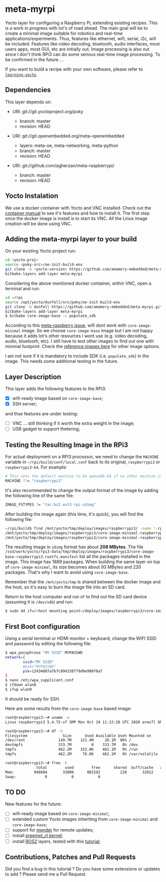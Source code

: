 # meta-myrpi
Yocto layer for configuring a Raspberry Pi, extending existing recipes. This is a work in progress with lot's of road ahead. The main goal will be to create a minimal image suitable for robotics and real-time applications/experiments. Thus, features like ethernet, wifi, serial, i2c, will be included. Features like video decoding, bluetooth, audio interfaces, most users apps, most GUI, etc are initially out. Image processing is also out since I don't think RPi3 can do some serious real-time image processing. To be confirmed in the future ... 

If you want to build a recipe with your own software, please refer to [`learning-yocto`](https://github.com/amamory-embedded/learning-yocto).

## Dependencies

This layer depends on:

* URI: git://git.yoctoproject.org/poky
  * branch: master
  * revision: HEAD

* URI: git://git.openembedded.org/meta-openembedded
  * layers: meta-oe, meta-networking, meta-python
  * branch: master
  * revision: HEAD

* URI: git://github.com/agherzan/meta-raspberrypi/
  * branch: master
  * revision: HEAD

## Yocto Instalation

We use a docker container with Yocto and VNC installed. Check out the [container manual](https://github.com/amamory-embedded/docker-yocto-vnc) to see it's features and how to install it. The first step once the docker image is install is to start its VNC. All the Linux image creation will be done using VNC.

## Adding the meta-myrpi layer to your build

On your existing Yocto project run:

```bash
cd <yocto-proj>
source <poky-src>/oe-init-build-env
git clone -b <yocto-version> https://github.com/amamory-embedded/meta-myrpi.git
bitbake-layers add-layer meta-myrpi
```

Considering the above mentioned docker container, within VNC, open a terminal and run:

```bash
cd ~/rpi
source /opt/yocto/dunfell/src/poky/oe-init-build-env
git clone -b dunfell https://github.com/amamory-embedded/meta-myrpi.git
bitbake-layers add-layer meta-myrpi
$ bitbake core-image-base -c populate_sdk
```
According to this [meta-raspberry issue](https://github.com/agherzan/meta-raspberrypi/issues/576), wifi dont work with `core-image-minimal` image. So we choose `core-image-base` image but I am not happy because it adds lot's other resources I wont use (e.g. video decoding, audio, bluetooth, etc). I still have to test other images to find out one with minimal footprint. Check the [reference images here](https://www.yoctoproject.org/docs/current/ref-manual/ref-manual.html#ref-images) for other image options.

I am not sure if it is mandatory to include SDK (i.e. `populate_sdk`) in the image. This needs some additional testing in the future.


## Layer Description

This layer adds the following features to the RPi3:

  - [x] wifi-ready image based on `core-image-base`;
  - [x] SSH server;

and thse features are under testing:

  - [ ] VNC ... still thinking if it worth the extra weight in the image;
  - [ ] USB gadget to support thetering;

## Testing the Resulting Image in the RPi3

For actual deployment on a RPI3 processor, we need to change the `MACHINE` variable in `~/rpi/build/conf/local.conf` back to its original, `raspberrypi3` or `raspberrypi3-64`.
For example:

```bash
# This sets the default machine to be qemux86-64 if no other machine is selected:
MACHINE ??= "raspberrypi3"
```

It's also recommended to change the output format of the image by adding the following line of the same file:

```bash
IMAGE_FSTYPES ?= "tar.bz2 ext3 rpi-sdimg"
```

After building the image again (this time, it's quick), you will find the following file:

```bash
~/rpi/build$ find /mnt/yocto/tmp/deploy/images/raspberrypi3/ -name *.rpi-sdimg
/mnt/yocto/tmp/deploy/images/raspberrypi3/core-image-minimal-raspberrypi3-20211221153332.rootfs.rpi-sdimg
/mnt/yocto/tmp/deploy/images/raspberrypi3/core-image-minimal-raspberrypi3.rpi-sdimg
```

The resulting image in `sdimg` format has about **208 MBytes**. The file `/ssd/work/yocto/rpi3-data/tmp/deploy/images/raspberrypi3/core-image-base-raspberrypi3.rootfs.manifest` list all the packages installed in the image. This image has 1889 packages. When building the same layer on top of `core-image-minimal`, its size becomes about 93 MBytes and 220 packages. That's why I want to avoid using `core-image-base`.

Remember that the `/mnt/yocto/tmp` is shared between the docker image and the host, so it's easy to burn the image file into an SD card.

Return to the host computer and run `df` to find out the SD card device (assuming it is `/dev/sdb`) and run:

```bash
$ sudo dd if=/<host mounting point>/deploy/images/raspberrypi3/core-image-minimal-raspberrypi3.rpi-sdimg of=/dev/sdb bs=4M
```

## First Boot configuration


Using a serial terminal or HDMI monitor + keyboard, change the WIFI SSID and password by editing the following file:

```bash
$ wpa_passphrase "MY SSID" MYPASSWD
network={
        ssid="MY SSID"
        #psk="MYPASSWD"
        psk=12434887a7b7c994338779d9e998f8a7
}
$ nano /etc/wpa_supplicant.conf
$ ifdown wlan0
$ ifup wlan0
```

It should be ready for SSH.

Here are some results from the `core-image-base` based image:

```bash
root@raspberrypi3:~# uname -a
Linux raspberrypi3 5.4.72-v7 SMP Mon Oct 19 11:12:20 UTC 2020 armv7l GNU/Linux

root@raspberrypi3:~# df -h
Filesystem                Size      Used Available Use% Mounted on
/dev/root               149.7M    121.4M     20.1M  86% /
devtmpfs                333.7M         0    333.7M   0% /dev
tmpfs                   462.2M    152.0K    462.1M   0% /run
tmpfs                   462.2M     76.0K    462.1M   0% /var/volatile

root@raspberrypi3:~# free -h
              total        used        free      shared  buff/cache   available
Mem:         946604       33000      881592         228       32012      894608
Swap:             0           0           0
```


## TO DO

New features for the future:

  - [ ] wifi-ready image based on `core-image-minimal`;
  - [ ] extended custom Yocto images inheriting from  `core-image-minimal` and `core-image-base`;
  - [ ] support for [mender](https://github.com/mendersoftware/meta-mender) for remote updates;
  - [ ] install [preempt_rt kernel](https://github.com/kdoren/linux/tree/rpi_5.15.10-rt24);
  - [ ] install [ROS2](https://github.com/ros/meta-ros/wiki/OpenEmbedded-Build-Instructions) layers, tested with this [tutorial](https://github.com/vmayoral/diving-meta-ros);

## Contributions, Patches and Pull Requests

Did you find a bug in this tutorial ? Do you have some extensions or updates to add ? Please send me a Pull Request.
